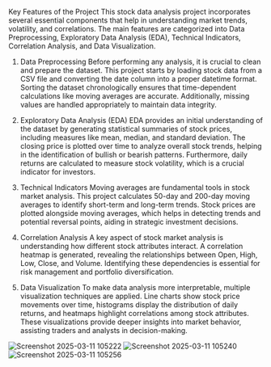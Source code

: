 Key Features of the Project
This stock data analysis project incorporates several essential components that help in understanding market trends, volatility, and correlations. The main features are categorized into Data Preprocessing, Exploratory Data Analysis (EDA), Technical Indicators, Correlation Analysis, and Data Visualization.

1. Data Preprocessing
Before performing any analysis, it is crucial to clean and prepare the dataset. This project starts by loading stock data from a CSV file and converting the date column into a proper datetime format. Sorting the dataset chronologically ensures that time-dependent calculations like moving averages are accurate. Additionally, missing values are handled appropriately to maintain data integrity.

2. Exploratory Data Analysis (EDA)
EDA provides an initial understanding of the dataset by generating statistical summaries of stock prices, including measures like mean, median, and standard deviation. The closing price is plotted over time to analyze overall stock trends, helping in the identification of bullish or bearish patterns. Furthermore, daily returns are calculated to measure stock volatility, which is a crucial indicator for investors.

3. Technical Indicators
Moving averages are fundamental tools in stock market analysis. This project calculates 50-day and 200-day moving averages to identify short-term and long-term trends. Stock prices are plotted alongside moving averages, which helps in detecting trends and potential reversal points, aiding in strategic investment decisions.

4. Correlation Analysis
A key aspect of stock market analysis is understanding how different stock attributes interact. A correlation heatmap is generated, revealing the relationships between Open, High, Low, Close, and Volume. Identifying these dependencies is essential for risk management and portfolio diversification.

5. Data Visualization
To make data analysis more interpretable, multiple visualization techniques are applied. Line charts show stock price movements over time, histograms display the distribution of daily returns, and heatmaps highlight correlations among stock attributes. These visualizations provide deeper insights into market behavior, assisting traders and analysts in decision-making.

![Screenshot 2025-03-11 105222](https://github.com/user-attachments/assets/23b388a6-9132-4eab-9c1b-5b0581b1fa1a)
![Screenshot 2025-03-11 105240](https://github.com/user-attachments/assets/5a757978-6e29-418e-a4ec-21e36be12cea)
![Screenshot 2025-03-11 105256](https://github.com/user-attachments/assets/3822df29-d697-44b2-ad7e-d2ecfbc4aaeb)

